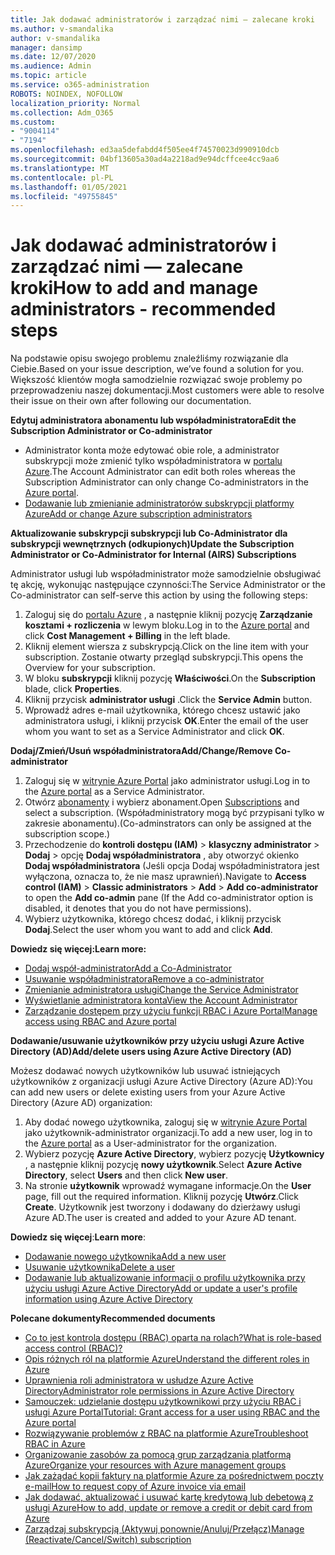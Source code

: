 ```yaml
---
title: Jak dodawać administratorów i zarządzać nimi — zalecane kroki
ms.author: v-smandalika
author: v-smandalika
manager: dansimp
ms.date: 12/07/2020
ms.audience: Admin
ms.topic: article
ms.service: o365-administration
ROBOTS: NOINDEX, NOFOLLOW
localization_priority: Normal
ms.collection: Adm_O365
ms.custom:
- "9004114"
- "7194"
ms.openlocfilehash: ed3aa5defabdd4f505ee4f74570023d990910dcb
ms.sourcegitcommit: 04bf13605a30ad4a2218ad9e94dcffcee4cc9aa6
ms.translationtype: MT
ms.contentlocale: pl-PL
ms.lasthandoff: 01/05/2021
ms.locfileid: "49755845"
---
```

# <a name="how-to-add-and-manage-administrators---recommended-steps"></a><span data-ttu-id="39440-102">Jak dodawać administratorów i zarządzać nimi — zalecane kroki</span><span class="sxs-lookup"><span data-stu-id="39440-102">How to add and manage administrators - recommended steps</span></span>

<span data-ttu-id="39440-103">Na podstawie opisu swojego problemu znaleźliśmy rozwiązanie dla Ciebie.</span><span class="sxs-lookup"><span data-stu-id="39440-103">Based on your issue description, we’ve found a solution for you.</span></span> <span data-ttu-id="39440-104">Większość klientów mogła samodzielnie rozwiązać swoje problemy po przeprowadzeniu naszej dokumentacji.</span><span class="sxs-lookup"><span data-stu-id="39440-104">Most customers were able to resolve their issue on their own after following our documentation.</span></span>

<span data-ttu-id="39440-105">**Edytuj administratora abonamentu lub współadministratora**</span><span class="sxs-lookup"><span data-stu-id="39440-105">**Edit the Subscription Administrator or Co-administrator**</span></span>

- <span data-ttu-id="39440-106">Administrator konta może edytować obie role, a administrator subskrypcji może zmienić tylko współadministratora w [portalu Azure](https://ms.portal.azure.com/#home).</span><span class="sxs-lookup"><span data-stu-id="39440-106">The Account Administrator can edit both roles whereas the Subscription Administrator can only change Co-administrators in the [Azure portal](https://ms.portal.azure.com/#home).</span></span>
- [<span data-ttu-id="39440-107">Dodawanie lub zmienianie administratorów subskrypcji platformy Azure</span><span class="sxs-lookup"><span data-stu-id="39440-107">Add or change Azure subscription administrators</span></span>](https://docs.microsoft.com/azure/cost-management-billing/manage/add-change-subscription-administrator)

<span data-ttu-id="39440-108">**Aktualizowanie subskrypcji subskrypcji lub Co-Administrator dla subskrypcji wewnętrznych (odkupionych)**</span><span class="sxs-lookup"><span data-stu-id="39440-108">**Update the Subscription Administrator or Co-Administrator for Internal (AIRS) Subscriptions**</span></span>

<span data-ttu-id="39440-109">Administrator usługi lub współadministrator może samodzielnie obsługiwać tę akcję, wykonując następujące czynności:</span><span class="sxs-lookup"><span data-stu-id="39440-109">The Service Administrator or the Co-administrator can self-serve this action by using the following steps:</span></span>

1. <span data-ttu-id="39440-110">Zaloguj się do [portalu Azure](https://ms.portal.azure.com/#home) , a następnie kliknij pozycję **Zarządzanie kosztami + rozliczenia** w lewym bloku.</span><span class="sxs-lookup"><span data-stu-id="39440-110">Log in to the [Azure portal](https://ms.portal.azure.com/#home) and click **Cost Management + Billing** in the left blade.</span></span>
2. <span data-ttu-id="39440-111">Kliknij element wiersza z subskrypcją.</span><span class="sxs-lookup"><span data-stu-id="39440-111">Click on the line item with your subscription.</span></span> <span data-ttu-id="39440-112">Zostanie otwarty przegląd subskrypcji.</span><span class="sxs-lookup"><span data-stu-id="39440-112">This opens the Overview for your subscription.</span></span>
3. <span data-ttu-id="39440-113">W bloku **subskrypcji** kliknij pozycję **Właściwości**.</span><span class="sxs-lookup"><span data-stu-id="39440-113">On the **Subscription** blade, click **Properties**.</span></span> 
4. <span data-ttu-id="39440-114">Kliknij przycisk **administrator usługi** .</span><span class="sxs-lookup"><span data-stu-id="39440-114">Click the **Service Admin** button.</span></span>
5. <span data-ttu-id="39440-115">Wprowadź adres e-mail użytkownika, którego chcesz ustawić jako administratora usługi, i kliknij przycisk **OK**.</span><span class="sxs-lookup"><span data-stu-id="39440-115">Enter the email of the user whom you want to set as a Service Administrator and click **OK**.</span></span>

<span data-ttu-id="39440-116">**Dodaj/Zmień/Usuń współadministratora**</span><span class="sxs-lookup"><span data-stu-id="39440-116">**Add/Change/Remove Co-administrator**</span></span>

1. <span data-ttu-id="39440-117">Zaloguj się w [witrynie Azure Portal](https://ms.portal.azure.com/#home) jako administrator usługi.</span><span class="sxs-lookup"><span data-stu-id="39440-117">Log in to the [Azure portal](https://ms.portal.azure.com/#home) as a Service Administrator.</span></span>
2. <span data-ttu-id="39440-118">Otwórz [abonamenty](https://ms.portal.azure.com/#blade/Microsoft_Azure_Billing/SubscriptionsBlade) i wybierz abonament.</span><span class="sxs-lookup"><span data-stu-id="39440-118">Open [Subscriptions](https://ms.portal.azure.com/#blade/Microsoft_Azure_Billing/SubscriptionsBlade) and select a subscription.</span></span> <span data-ttu-id="39440-119">(Współadministratory mogą być przypisani tylko w zakresie abonamentu).</span><span class="sxs-lookup"><span data-stu-id="39440-119">(Co-adminstrators can only be assigned at the subscription scope.)</span></span>
3. <span data-ttu-id="39440-120">Przechodzenie do **kontroli dostępu (IAM)**  >  **klasyczny administrator**  >  **Dodaj**  >  opcję **Dodaj współadministratora** , aby otworzyć okienko **Dodaj współadministratora** (Jeśli opcja Dodaj współadministratora jest wyłączona, oznacza to, że nie masz uprawnień).</span><span class="sxs-lookup"><span data-stu-id="39440-120">Navigate to **Access control (IAM)** > **Classic administrators** > **Add** > **Add co-administrator** to open the **Add co-admin** pane (If the Add co-administrator option is disabled, it denotes that you do not have permissions).</span></span>
4. <span data-ttu-id="39440-121">Wybierz użytkownika, którego chcesz dodać, i kliknij przycisk **Dodaj**.</span><span class="sxs-lookup"><span data-stu-id="39440-121">Select the user whom you want to add and click **Add**.</span></span>

<span data-ttu-id="39440-122">**Dowiedz się więcej:**</span><span class="sxs-lookup"><span data-stu-id="39440-122">**Learn more:**</span></span>
- [<span data-ttu-id="39440-123">Dodaj współ-administrator</span><span class="sxs-lookup"><span data-stu-id="39440-123">Add a Co-Administrator</span></span>](https://docs.microsoft.com/azure/role-based-access-control/classic-administrators)
- [<span data-ttu-id="39440-124">Usuwanie współadministratora</span><span class="sxs-lookup"><span data-stu-id="39440-124">Remove a co-administrator</span></span>](https://docs.microsoft.com/azure/role-based-access-control/classic-administrators)
- [<span data-ttu-id="39440-125">Zmienianie administratora usługi</span><span class="sxs-lookup"><span data-stu-id="39440-125">Change the Service Administrator</span></span>](https://docs.microsoft.com/azure/role-based-access-control/classic-administrators)
- [<span data-ttu-id="39440-126">Wyświetlanie administratora konta</span><span class="sxs-lookup"><span data-stu-id="39440-126">View the Account Administrator</span></span>](https://docs.microsoft.com/azure/role-based-access-control/classic-administrators)
- [<span data-ttu-id="39440-127">Zarządzanie dostępem przy użyciu funkcji RBAC i Azure Portal</span><span class="sxs-lookup"><span data-stu-id="39440-127">Manage access using RBAC and Azure portal</span></span>](https://docs.microsoft.com/azure/role-based-access-control/role-assignments-portal)

<span data-ttu-id="39440-128">**Dodawanie/usuwanie użytkowników przy użyciu usługi Azure Active Directory (AD)**</span><span class="sxs-lookup"><span data-stu-id="39440-128">**Add/delete users using Azure Active Directory (AD)**</span></span>

<span data-ttu-id="39440-129">Możesz dodawać nowych użytkowników lub usuwać istniejących użytkowników z organizacji usługi Azure Active Directory (Azure AD):</span><span class="sxs-lookup"><span data-stu-id="39440-129">You can add new users or delete existing users from your Azure Active Directory (Azure AD) organization:</span></span>

1. <span data-ttu-id="39440-130">Aby dodać nowego użytkownika, zaloguj się w [witrynie Azure Portal](https://ms.portal.azure.com/#home) jako użytkownik-administrator organizacji.</span><span class="sxs-lookup"><span data-stu-id="39440-130">To add a new user, log in to the [Azure portal](https://ms.portal.azure.com/#home) as a User-administrator for the organization.</span></span>
2. <span data-ttu-id="39440-131">Wybierz pozycję **Azure Active Directory**, wybierz pozycję **Użytkownicy** , a następnie kliknij pozycję **nowy użytkownik**.</span><span class="sxs-lookup"><span data-stu-id="39440-131">Select **Azure Active Directory**, select **Users** and then click **New user**.</span></span>
3. <span data-ttu-id="39440-132">Na stronie **użytkownik** wprowadź wymagane informacje.</span><span class="sxs-lookup"><span data-stu-id="39440-132">On the **User** page, fill out the required information.</span></span> <span data-ttu-id="39440-133">Kliknij pozycję **Utwórz**.</span><span class="sxs-lookup"><span data-stu-id="39440-133">Click **Create**.</span></span> <span data-ttu-id="39440-134">Użytkownik jest tworzony i dodawany do dzierżawy usługi Azure AD.</span><span class="sxs-lookup"><span data-stu-id="39440-134">The user is created and added to your Azure AD tenant.</span></span>

<span data-ttu-id="39440-135">**Dowiedz się więcej**:</span><span class="sxs-lookup"><span data-stu-id="39440-135">**Learn more**:</span></span>

- [<span data-ttu-id="39440-136">Dodawanie nowego użytkownika</span><span class="sxs-lookup"><span data-stu-id="39440-136">Add a new user</span></span>](https://docs.microsoft.com/azure/active-directory/fundamentals/add-users-azure-active-directory)
- [<span data-ttu-id="39440-137">Usuwanie użytkownika</span><span class="sxs-lookup"><span data-stu-id="39440-137">Delete a user</span></span>](https://docs.microsoft.com/azure/active-directory/fundamentals/add-users-azure-active-directory)
- [<span data-ttu-id="39440-138">Dodawanie lub aktualizowanie informacji o profilu użytkownika przy użyciu usługi Azure Active Directory</span><span class="sxs-lookup"><span data-stu-id="39440-138">Add or update a user's profile information using Azure Active Directory</span></span>](https://docs.microsoft.com/azure/active-directory/fundamentals/active-directory-users-profile-azure-portal)

<span data-ttu-id="39440-139">**Polecane dokumenty**</span><span class="sxs-lookup"><span data-stu-id="39440-139">**Recommended documents**</span></span>

- [<span data-ttu-id="39440-140">Co to jest kontrola dostępu (RBAC) oparta na rolach?</span><span class="sxs-lookup"><span data-stu-id="39440-140">What is role-based access control (RBAC)?</span></span>](https://docs.microsoft.com/azure/role-based-access-control/overview)
- [<span data-ttu-id="39440-141">Opis różnych ról na platformie Azure</span><span class="sxs-lookup"><span data-stu-id="39440-141">Understand the different roles in Azure</span></span>](https://docs.microsoft.com/azure/role-based-access-control/rbac-and-directory-admin-roles)
- [<span data-ttu-id="39440-142">Uprawnienia roli administratora w usłudze Azure Active Directory</span><span class="sxs-lookup"><span data-stu-id="39440-142">Administrator role permissions in Azure Active Directory</span></span>](https://docs.microsoft.com/azure/active-directory/roles/permissions-reference)
- [<span data-ttu-id="39440-143">Samouczek: udzielanie dostępu użytkownikowi przy użyciu RBAC i usługi Azure Portal</span><span class="sxs-lookup"><span data-stu-id="39440-143">Tutorial: Grant access for a user using RBAC and the Azure portal</span></span>](https://docs.microsoft.com/azure/role-based-access-control/quickstart-assign-role-user-portal)
- [<span data-ttu-id="39440-144">Rozwiązywanie problemów z RBAC na platformie Azure</span><span class="sxs-lookup"><span data-stu-id="39440-144">Troubleshoot RBAC in Azure</span></span>](https://docs.microsoft.com/azure/role-based-access-control/troubleshooting)
- [<span data-ttu-id="39440-145">Organizowanie zasobów za pomocą grup zarządzania platformą Azure</span><span class="sxs-lookup"><span data-stu-id="39440-145">Organize your resources with Azure management groups</span></span>](https://docs.microsoft.com/azure/governance/management-groups/overview)
- [<span data-ttu-id="39440-146">Jak zażądać kopii faktury na platformie Azure za pośrednictwem poczty e-mail</span><span class="sxs-lookup"><span data-stu-id="39440-146">How to request copy of Azure invoice via email</span></span>](https://azure.microsoft.com/en-us/blog/azure-email-invoices/)
- [<span data-ttu-id="39440-147">Jak dodawać, aktualizować i usuwać kartę kredytową lub debetową z usługi Azure</span><span class="sxs-lookup"><span data-stu-id="39440-147">How to add, update or remove a credit or debit card from Azure</span></span>](https://docs.microsoft.com/azure/cost-management-billing/manage/change-credit-card)
- [<span data-ttu-id="39440-148">Zarządzaj subskrypcją (Aktywuj ponownie/Anuluj/Przełącz)</span><span class="sxs-lookup"><span data-stu-id="39440-148">Manage (Reactivate/Cancel/Switch) subscription</span></span>](https://docs.microsoft.com/azure/cost-management-billing/manage/subscription-disabled)



